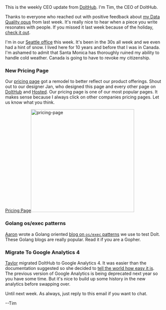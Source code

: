 This is the weekly CEO update from [DoltHub](https://www.dolthub.com/). I'm Tim, the CEO of DoltHub. 

Thanks to everyone who reached out with positive feedback about [my Data Quality opus](https://www.dolthub.com/blog/2022-11-23-data-quality-control/) from last week. It's really nice to hear when a piece you write resonates with people. If you missed it last week because of the holiday, [check it out](https://www.dolthub.com/blog/2022-11-23-data-quality-control/).

I'm in our [Seattle office](https://www.dolthub.com/blog/2022-08-05-dolthub-in-seattle/) this week. It's been in the 30s all week and we even had a hint of snow. I lived here for 10 years and before that I was in Canada. I'm ashamed to admit that Santa Monica has thoroughly ruined my ability to handle cold weather. Canada is going to have to revoke my citizenship.

### New Pricing Page

Our [pricing page](https://www.dolthub.com/pricing) got a remodel to better reflect our product offerings. Shout out to our designer Jan, who designed this page and every other page on [DoltHub](https://www.dolthub.com) and [Hosted](https://hosted.doltdb.com). Our pricing page is one of our most popular pages. It makes sense because I always click on other companies pricing pages. Let us know what you think.

[Pricing Page](https://www.dolthub.com/pricing)<img width="333" alt="pricing-page" src="https://user-images.githubusercontent.com/83430577/205365856-a0488d99-bca1-448e-95eb-1b98c472cd27.png">


### Golang os/exec patterns

[Aaron](https://www.dolthub.com/team#aaron) wrote a Golang oriented [blog on `os/exec` patterns](https://www.dolthub.com/blog/2022-11-28-go-os-exec-patterns/) we use to test Dolt. These Golang blogs are really popular. Read it if you are a Gopher.

### Migrate To Google Analytics 4

[Taylor](https://www.dolthub.com/team#taylor) migrated DoltHub to Google Analytics 4. It was easier than the documentation suggested so she decided to [tell the world how easy it is](https://www.dolthub.com/blog/2022-11-30-adding-google-analytics-4/). The previous version of Google Analytics is being deprecated next year so you have some time. But it's nice to build up some history in the new analytics before swapping over.

Until next week. As always, just reply to this email if you want to chat.

--Tim
